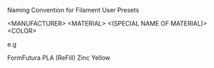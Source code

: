 Naming Convention for Filament User Presets

\<MANUFACTURER> \<MATERIAL> <(SPECIAL NAME OF MATERIAL)> \<COLOR>

e.g

FormFutura PLA (ReFill) Zinc Yellow
